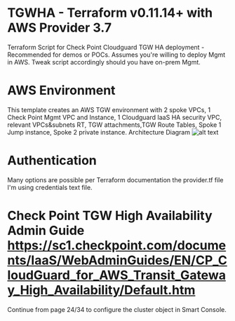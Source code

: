# TGWHA - Terraform v0.11.14+ with AWS Provider 3.7
Terraform Script for Check Point Cloudguard TGW HA deployment - Recommended for demos or POCs.
Assumes you're willing to deploy Mgmt in AWS. Tweak script accordingly should you have on-prem Mgmt.

# AWS Environment
This template creates an AWS TGW environment with 2 spoke VPCs, 1 Check Point Mgmt VPC and Instance, 1 Cloudguard IaaS HA security VPC, relevant VPCs&subnets RT, 
TGW attachments,TGW Route Tables, Spoke 1 Jump instance, Spoke 2 private instance. 
Architecture Diagram
![alt text](https://github.com/etcheby/TGWHA/blob/master/TGW-HA-Solution.png)

# Authentication
Many options are possible per Terraform documentation the provider.tf file I'm using credentials text file. 

# Check Point TGW High Availability Admin Guide https://sc1.checkpoint.com/documents/IaaS/WebAdminGuides/EN/CP_CloudGuard_for_AWS_Transit_Gateway_High_Availability/Default.htm
Continue from page 24/34 to configure the cluster object in Smart Console. 
 
